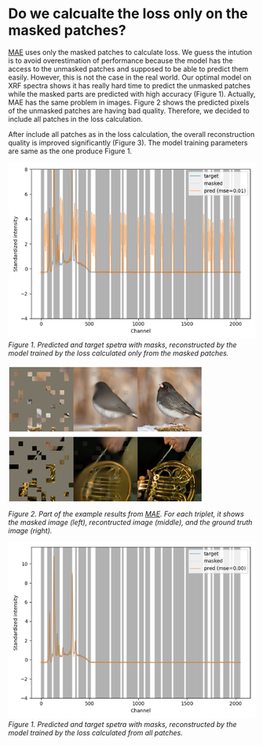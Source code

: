 # Do we calcualte the loss only on the masked patches?

[MAE](https://arxiv.org/abs/2111.06377) uses only the masked patches to calculate loss. We guess the intution is to avoid overestimation of performance because the model has the access to the unmasked patches and supposed to be able to predict them easily. However, this is not the case in the real world. Our optimal model on XRF spectra shows it has really hard time to predict the unmasked patches while the masked parts are predicted with high accuracy (Figure 1). Actually, MAE has the same problem in images. Figure 2 shows the predicted pixels of the unmasked patches are having bad quality. Therefore, we decided to include all patches in the loss calculation.

After include all patches as in the loss calculation, the overall reconstruction quality is improved significantly (Figure 3). The model training parameters are same as the one produce Figure 1.

![Figure 1](../files/spe_InstanceNorm()_optimal.png)
*Figure 1. Predicted and target spetra with masks, reconstructed by the model trained by the loss calculated only from the masked patches.*

![Figure 2](../files/fig2_in_MAE.png)

*Figure 2. Part of the example results from [MAE](https://arxiv.org/abs/2111.06377). For each triplet, it shows the masked image (left), recontructed image (middle), and the ground truth image (right).*

![Figure 3](../files/spe_InstanceNorm()_allpatches.png)
*Figure 1. Predicted and target spetra with masks, reconstructed by the model trained by the loss calculated from all patches.*
